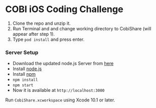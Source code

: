 # COBI iOS Coding Challenge

1. Clone the repo and unzip it.
2. Run Terminal and and change working directory to CobiShare (will appear after step 1).
3. Type `pod install` and press enter.

### Server Setup
* Download the updated node.js Server from [here](https://www.dropbox.com/s/tkhefzavh02dupq/CobiBackend.zip?dl=0)
* Install [node.js](https://nodejs.org/en/)
* Install [npm](https://www.npmjs.com)
* `npm install`
* `npm start`
* Now it is available at `http://localhost:3000`

Run `CobiShare.xcworkspace` using Xcode 10.1 or later.